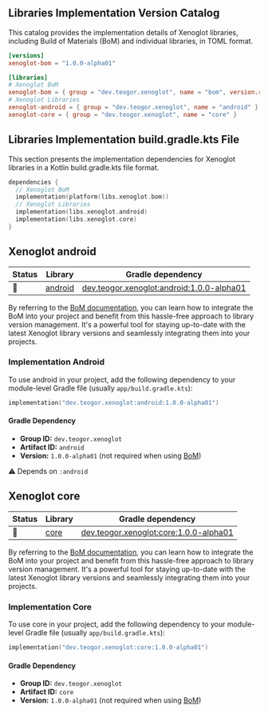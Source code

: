 ## Libraries Implementation Version Catalog

This catalog provides the implementation details of Xenoglot libraries, including Build of Materials (BoM) and individual libraries, in TOML format.

```toml
[versions]
xenoglot-bom = "1.0.0-alpha01"

[libraries]
# Xenoglot BoM
xenoglot-bom = { group = "dev.teogor.xenoglot", name = "bom", version.ref = "xenoglot-bom" }
# Xenoglot Libraries
xenoglot-android = { group = "dev.teogor.xenoglot", name = "android" }
xenoglot-core = { group = "dev.teogor.xenoglot", name = "core" }
```

## Libraries Implementation build.gradle.kts File

This section presents the implementation dependencies for Xenoglot libraries in a Kotlin build.gradle.kts file format.

```kotlin
dependencies {
  // Xenoglot BoM
  implementation(platform(libs.xenoglot.bom))
  // Xenoglot Libraries
  implementation(libs.xenoglot.android)
  implementation(libs.xenoglot.core)
}
```

## Xenoglot android

| Status | Library | Gradle dependency |
| ------ | ------- | ----------------- |
| 🧪 | [android](../reference/android) | [dev.teogor.xenoglot:android:1.0.0-alpha01](#implementation-android) |

By referring to the [BoM documentation](bom/versions.md), you can learn how to integrate the BoM into your project and benefit from this hassle-free approach to library version management. It's a powerful tool for staying up-to-date with the latest Xenoglot library versions and seamlessly integrating them into your projects.


### Implementation Android

To use android in your project, add the following dependency to your module-level Gradle file (usually `app/build.gradle.kts`):

```kotlin
implementation("dev.teogor.xenoglot:android:1.0.0-alpha01")
```

#### Gradle Dependency

- **Group ID:** `dev.teogor.xenoglot`
- **Artifact ID:** `android`
- **Version:** `1.0.0-alpha01` (not required when using [BoM](bom/versions.md))

⚠️ Depends on `:android`

## Xenoglot core

| Status | Library | Gradle dependency |
| ------ | ------- | ----------------- |
| 🧪 | [core](../reference/core) | [dev.teogor.xenoglot:core:1.0.0-alpha01](#implementation-core) |

By referring to the [BoM documentation](bom/versions.md), you can learn how to integrate the BoM into your project and benefit from this hassle-free approach to library version management. It's a powerful tool for staying up-to-date with the latest Xenoglot library versions and seamlessly integrating them into your projects.


### Implementation Core

To use core in your project, add the following dependency to your module-level Gradle file (usually `app/build.gradle.kts`):

```kotlin
implementation("dev.teogor.xenoglot:core:1.0.0-alpha01")
```

#### Gradle Dependency

- **Group ID:** `dev.teogor.xenoglot`
- **Artifact ID:** `core`
- **Version:** `1.0.0-alpha01` (not required when using [BoM](bom/versions.md))
